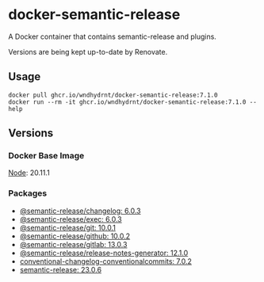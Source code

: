 # docker-semantic-release

A Docker container that contains semantic-release and plugins.

Versions are being kept up-to-date by Renovate.

## Usage

```shell
docker pull ghcr.io/wndhydrnt/docker-semantic-release:7.1.0
docker run --rm -it ghcr.io/wndhydrnt/docker-semantic-release:7.1.0 --help
```

## Versions

### Docker Base Image

[Node](https://hub.docker.com/_/node): 20.11.1

### Packages

- [@semantic-release/changelog: 6.0.3](https://www.npmjs.com/package/@semantic-release/changelog/v/6.0.3)
- [@semantic-release/exec: 6.0.3](https://www.npmjs.com/package/@semantic-release/exec/v/6.0.3)
- [@semantic-release/git: 10.0.1](https://www.npmjs.com/package/@semantic-release/git/v/10.0.1)
- [@semantic-release/github: 10.0.2](https://www.npmjs.com/package/@semantic-release/github/v/10.0.2)
- [@semantic-release/gitlab: 13.0.3](https://www.npmjs.com/package/@semantic-release/gitlab/v/13.0.3)
- [@semantic-release/release-notes-generator: 12.1.0](https://www.npmjs.com/package/@semantic-release/release-notes-generator/v/12.1.0)
- [conventional-changelog-conventionalcommits: 7.0.2](https://www.npmjs.com/package/conventional-changelog-conventionalcommits/v/7.0.2)
- [semantic-release: 23.0.6](https://www.npmjs.com/package/semantic-release/v/23.0.6)
